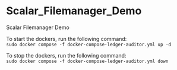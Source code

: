 # Scalar_Filemanager_Demo
Scalar Filemanager Demo

To start the dockers, run the following command:      
`sudo docker compose -f docker-compose-ledger-auditor.yml up -d`

To stop the dockers, run the following command:     
`sudo docker compose -f docker-compose-ledger-auditor.yml down`

